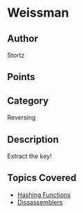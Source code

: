 # Weissman
## Author
Stortz
## Points

## Category
Reversing
## Description
Extract the key!
## Topics Covered

- [Hashing Functions](/cryptography/what-are-hashing-functions/)
- [Dissassemblers](/reverse-engineering/what-are-disassemblers/)
